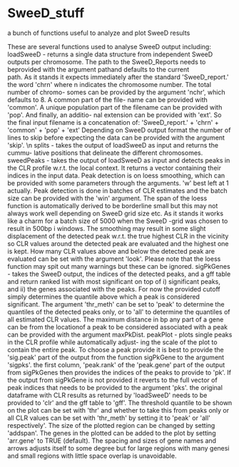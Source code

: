# SweeD_stuff
a bunch of functions useful to analyze and plot SweeD results

These are several functions used to analyse SweeD output including:
loadSweeD - returns a single data structure from independent SweeD
            outputs per chromosome. The path to the SweeD_Reports needs to
            beprovided with the argument pathand defaults to the current  
            path. As it stands it expects immediately after the standard 
            'SweeD_report.' the word 'chrn' where n indicates the chromosome
            number. The total number of chromo- somes can be provided by the 
            argument 'nchr', which defaults to 8. A common part of the file-
            name can be provided with  'common'. A unique population part of 
            the filename can be provided with 'pop'. And finally, an additio-
            nal extension can be provided with 'ext'. So the final input 
            filename is a concatenation of: 
                 'SweeD_report.' + 'chrn' + 'common' + 'pop' + 'ext' 
            Depending on SweeD output format the number of lines to skip 
            before expecting the data can be provided with the argument 
            'skip'. \n
splits - takes the output of loadSweeD as input and returns the cummu-
         lative positions that delineate the different chromosomes.
sweedPeaks - takes the output of loadSweeD as input and detects peaks in 
             the CLR profile w.r.t. the local context. It returns a vector 
             containing their indices in the input data. Peak detection is 
             on loess smoothing, which can be provided with some parameters
             through the arguments. 'w' best left at 1 actually. Peak 
             detection is done in batches of CLR estimates and the batch
             size can be provided with the 'win' argument. The span of the 
             loess function is automatically derived to be borderline small 
             but this may not always work well depending on SweeD grid size 
             etc. As it stands it works like a charm for a batch size of 
             5000 when the SweeD -grid was chosen to result in 500bp i
             windows. The smoothing may result in some slight displacement
             of the detected peak w.r.t. the true highest CLR in the 
             vicinity so CLR values around the detected peak are evaluated
             and the highest one is kept. How many CLR values above and 
             below the detected peak are evaluated can be set with the 
             argument 'look'. Please note that the loess function may spit 
             out many warnings but these can be ignored.
sigPkGenes - takes the SweeD output, the indices of the detected peaks, and
             a gff table and return ranked list with most significant on top
             of i) significant peaks, and ii) the genes associated with the 
             peaks. For now the provided cutoff  simply determines the 
             quantile above which a peak is considered significant. The 
             argument 'thr_meth' can be set to 'peak' to determine the 
             quantiles of the detected peaks only, or to 'all' to determine 
             the quantiles of all estimated CLR values. The maximum distance 
             in bp any part of a gene can be from the locationof a peak to 
             be considered associated with a peak can be provided with the 
             argument maxPkDist. 
peakPlot - plots single peaks in the CLR profile while automatically adjust-
           ing the scale of the plot to contain the entire peak. To choose a
           peak provide it is best to provide the 'sig.peak' part of the
           output from the function sigPkGene to the argument 'sigpks'. the
           first column, 'peak.rank' of the 'peak.gene' part of the output 
           from sigPkGenes then provides the indices of the peaks to provide
           to 'pk'. If the output from sigPkGene is not provided it reverts
           to the full vector of peak indices that needs to be provided to 
           the argument 'pks'. the original dataframe with CLR results as 
           returned by 'loadSweeD' needs to be provided to 'clr' and the 
           gff table to 'gff'. The threshold quantile to be shown on the 
           plot can be set with 'thr' and whether to take this from peaks
           only or all CLR values can be set with 'thr_meth' by setting it 
           to 'peak' or 'all' respectively'. The size of the plotted region 
           can be changed by setting 'addspan'. The genes in the plotted
           can be added to the plot by setting 'arr.gene' to TRUE (default).
           The spacing and sizes of gene names and arrows adjusts itself 
           to some degree but for large regions with many genesi and small
           regions with little space overlap is unavoidable.
